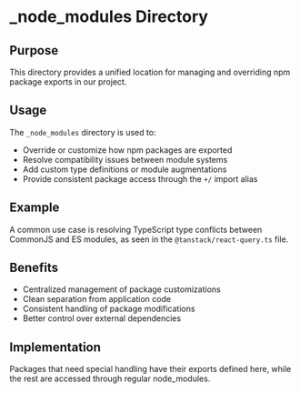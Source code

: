 # _node_modules Directory

## Purpose
This directory provides a unified location for managing and overriding npm package exports in our project.

## Usage
The `_node_modules` directory is used to:
- Override or customize how npm packages are exported
- Resolve compatibility issues between module systems
- Add custom type definitions or module augmentations
- Provide consistent package access through the `+/` import alias

## Example
A common use case is resolving TypeScript type conflicts between CommonJS and ES modules, as seen in the `@tanstack/react-query.ts` file.

## Benefits
- Centralized management of package customizations
- Clean separation from application code
- Consistent handling of package modifications
- Better control over external dependencies

## Implementation
Packages that need special handling have their exports defined here, while the rest are accessed through regular node_modules.

